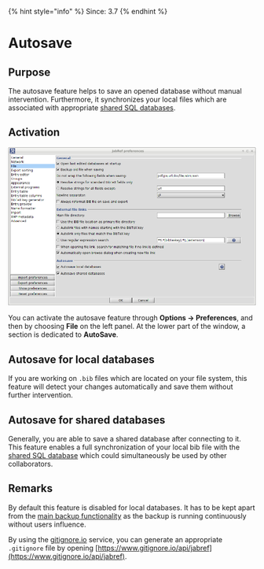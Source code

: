 {% hint style="info" %}
Since: 3.7
{% endhint %}

# Autosave

## Purpose

The autosave feature helps to save an opened database without manual intervention. Furthermore, it synchronizes your local files which are associated with appropriate [shared SQL databases](../collaborative-work/sqldatabase.md).

## Activation

![Screenshot of the autosave preferences](../../.gitbook/assets/autosave.png)

You can activate the autosave feature through **Options → Preferences**, and then by choosing **File** on the left panel. At the lower part of the window, a section is dedicated to **AutoSave**.

## Autosave for local databases

If you are working on `.bib` files which are located on your file system, this feature will detect your changes automatically and save them without further intervention.

## Autosave for shared databases

Generally, you are able to save a shared database after connecting to it. This feature enables a full synchronization of your local bib file with the [shared SQL database](../collaborative-work/sqldatabase.md) which could simultaneously be used by other collaborators.

## Remarks

By default this feature is disabled for local databases. It has to be kept apart from the [main backup functionality](backup.md) as the backup is running continuously without users influence.

By using the [gitignore.io](https://www.gitignore.io/) service, you can generate an appropriate `.gitignore` file by opening [https://www.gitignore.io/api/jabref](https://www.gitignore.io/api/jabref).
